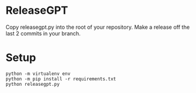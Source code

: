 
# ReleaseGPT


Copy releasegpt.py into the root of your repository.
Make a release off the last 2 commits in your branch.

# Setup 
```
python -m virtualenv env 
python -m pip install -r requirements.txt
python releasegpt.py
```
